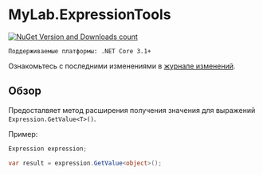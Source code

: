 # MyLab.ExpressionTools
[![NuGet Version and Downloads count](https://buildstats.info/nuget/MyLab.ExpressionTools)](https://www.nuget.org/packages/MyLab.ExpressionTools)

```
Поддерживаемые платформы: .NET Core 3.1+
```
Ознакомьтесь с последними изменениями в [журнале изменений](/changelog.md).

## Обзор

Предосталвяет метод расширения получения значения для выражений `Expression.GetValue<T>()`.

Пример:

```c#
Expression expression;

var result = expression.GetValue<object>();
```

